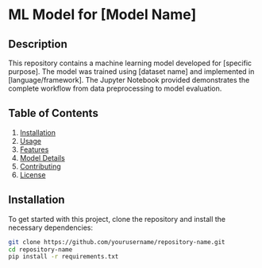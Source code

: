 # ML Model for [Model Name]

## Description

This repository contains a machine learning model developed for [specific purpose]. The model was trained using [dataset name] and implemented in [language/framework]. The Jupyter Notebook provided demonstrates the complete workflow from data preprocessing to model evaluation.

## Table of Contents

1. [Installation](#installation)
2. [Usage](#usage)
3. [Features](#features)
4. [Model Details](#model-details)
5. [Contributing](#contributing)
6. [License](#license)

## Installation

To get started with this project, clone the repository and install the necessary dependencies:

```bash
git clone https://github.com/yourusername/repository-name.git
cd repository-name
pip install -r requirements.txt
